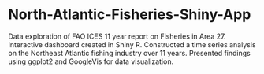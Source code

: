 # North-Atlantic-Fisheries-Shiny-App
Data exploration of FAO ICES 11 year report on Fisheries in Area 27. Interactive dashboard created in Shiny R. Constructed a time series analysis on the Northeast Atlantic fishing industry over 11 years. Presented findings using ggplot2 and GoogleVis for data visualization.
